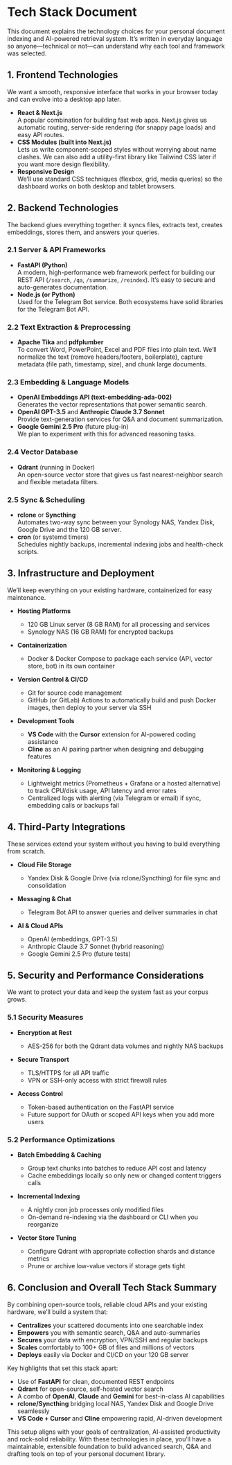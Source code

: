 # Tech Stack Document

This document explains the technology choices for your personal document indexing and AI-powered retrieval system. It’s written in everyday language so anyone—technical or not—can understand why each tool and framework was selected.

## 1. Frontend Technologies

We want a smooth, responsive interface that works in your browser today and can evolve into a desktop app later.

*   **React & Next.js**\
    A popular combination for building fast web apps. Next.js gives us automatic routing, server-side rendering (for snappy page loads) and easy API routes.
*   **CSS Modules (built into Next.js)**\
    Lets us write component-scoped styles without worrying about name clashes. We can also add a utility-first library like Tailwind CSS later if you want more design flexibility.
*   **Responsive Design**\
    We’ll use standard CSS techniques (flexbox, grid, media queries) so the dashboard works on both desktop and tablet browsers.

## 2. Backend Technologies

The backend glues everything together: it syncs files, extracts text, creates embeddings, stores them, and answers your queries.

### 2.1 Server & API Frameworks

*   **FastAPI (Python)**\
    A modern, high-performance web framework perfect for building our REST API (`/search`, `/qa`, `/summarize`, `/reindex`). It’s easy to secure and auto-generates documentation.
*   **Node.js (or Python)**\
    Used for the Telegram Bot service. Both ecosystems have solid libraries for the Telegram Bot API.

### 2.2 Text Extraction & Preprocessing

*   **Apache Tika** and **pdfplumber**\
    To convert Word, PowerPoint, Excel and PDF files into plain text. We’ll normalize the text (remove headers/footers, boilerplate), capture metadata (file path, timestamp, size), and chunk large documents.

### 2.3 Embedding & Language Models

*   **OpenAI Embeddings API (text-embedding-ada-002)**\
    Generates the vector representations that power semantic search.
*   **OpenAI GPT-3.5** and **Anthropic Claude 3.7 Sonnet**\
    Provide text-generation services for Q&A and document summarization.
*   **Google Gemini 2.5 Pro** (future plug-in)\
    We plan to experiment with this for advanced reasoning tasks.

### 2.4 Vector Database

*   **Qdrant** (running in Docker)\
    An open-source vector store that gives us fast nearest-neighbor search and flexible metadata filters.

### 2.5 Sync & Scheduling

*   **rclone** or **Syncthing**\
    Automates two-way sync between your Synology NAS, Yandex Disk, Google Drive and the 120 GB server.
*   **cron** (or systemd timers)\
    Schedules nightly backups, incremental indexing jobs and health-check scripts.

## 3. Infrastructure and Deployment

We’ll keep everything on your existing hardware, containerized for easy maintenance.

*   **Hosting Platforms**

    *   120 GB Linux server (8 GB RAM) for all processing and services
    *   Synology NAS (16 GB RAM) for encrypted backups

*   **Containerization**

    *   Docker & Docker Compose to package each service (API, vector store, bot) in its own container

*   **Version Control & CI/CD**

    *   Git for source code management
    *   GitHub (or GitLab) Actions to automatically build and push Docker images, then deploy to your server via SSH

*   **Development Tools**

    *   **VS Code** with the **Cursor** extension for AI-powered coding assistance
    *   **Cline** as an AI pairing partner when designing and debugging features

*   **Monitoring & Logging**

    *   Lightweight metrics (Prometheus + Grafana or a hosted alternative) to track CPU/disk usage, API latency and error rates
    *   Centralized logs with alerting (via Telegram or email) if sync, embedding calls or backups fail

## 4. Third-Party Integrations

These services extend your system without you having to build everything from scratch.

*   **Cloud File Storage**

    *   Yandex Disk & Google Drive (via rclone/Syncthing) for file sync and consolidation

*   **Messaging & Chat**

    *   Telegram Bot API to answer queries and deliver summaries in chat

*   **AI & Cloud APIs**

    *   OpenAI (embeddings, GPT-3.5)
    *   Anthropic Claude 3.7 Sonnet (hybrid reasoning)
    *   Google Gemini 2.5 Pro (future tests)

## 5. Security and Performance Considerations

We want to protect your data and keep the system fast as your corpus grows.

### 5.1 Security Measures

*   **Encryption at Rest**

    *   AES-256 for both the Qdrant data volumes and nightly NAS backups

*   **Secure Transport**

    *   TLS/HTTPS for all API traffic
    *   VPN or SSH-only access with strict firewall rules

*   **Access Control**

    *   Token-based authentication on the FastAPI service
    *   Future support for OAuth or scoped API keys when you add more users

### 5.2 Performance Optimizations

*   **Batch Embedding & Caching**

    *   Group text chunks into batches to reduce API cost and latency
    *   Cache embeddings locally so only new or changed content triggers calls

*   **Incremental Indexing**

    *   A nightly cron job processes only modified files
    *   On-demand re-indexing via the dashboard or CLI when you reorganize

*   **Vector Store Tuning**

    *   Configure Qdrant with appropriate collection shards and distance metrics
    *   Prune or archive low-value vectors if storage gets tight

## 6. Conclusion and Overall Tech Stack Summary

By combining open-source tools, reliable cloud APIs and your existing hardware, we’ll build a system that:

*   **Centralizes** your scattered documents into one searchable index
*   **Empowers** you with semantic search, Q&A and auto-summaries
*   **Secures** your data with encryption, VPN/SSH and regular backups
*   **Scales** comfortably to 100+ GB of files and millions of vectors
*   **Deploys** easily via Docker and CI/CD on your 120 GB server

Key highlights that set this stack apart:

*   Use of **FastAPI** for clean, documented REST endpoints
*   **Qdrant** for open-source, self-hosted vector search
*   A combo of **OpenAI**, **Claude** and **Gemini** for best-in-class AI capabilities
*   **rclone/Syncthing** bridging local NAS, Yandex Disk and Google Drive seamlessly
*   **VS Code + Cursor** and **Cline** empowering rapid, AI-driven development

This setup aligns with your goals of centralization, AI-assisted productivity and rock-solid reliability. With these technologies in place, you’ll have a maintainable, extensible foundation to build advanced search, Q&A and drafting tools on top of your personal document library.
